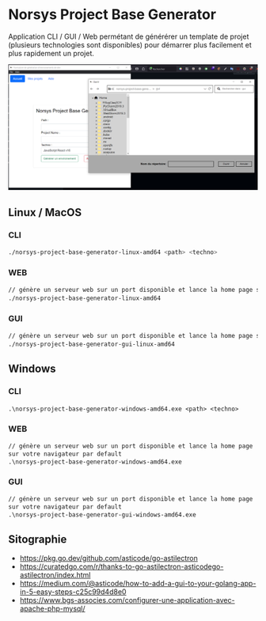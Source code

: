 # Norsys Project Base Generator

Application CLI / GUI / Web permétant de générérer un template de projet 
(plusieurs technologies sont disponibles) pour démarrer plus facilement et plus rapidement un projet.

![project screenshot](.github/screenshot.png "Norsys Project Base Generator")

## Linux / MacOS
### CLI
```bash
./norsys-project-base-generator-linux-amd64 <path> <techno>
```
### WEB
```bash
// génère un serveur web sur un port disponible et lance la home page sur votre navigateur par default
./norsys-project-base-generator-linux-amd64
```
### GUI
```bash
// génère un serveur web sur un port disponible et lance la home page sur votre navigateur par default
./norsys-project-base-generator-gui-linux-amd64
```

## Windows
### CLI
```shell
.\norsys-project-base-generator-windows-amd64.exe <path> <techno>
```
### WEB
```shell
// génère un serveur web sur un port disponible et lance la home page sur votre navigateur par default
.\norsys-project-base-generator-windows-amd64.exe
```
### GUI
```shell
// génère un serveur web sur un port disponible et lance la home page sur votre navigateur par default
.\norsys-project-base-generator-gui-windows-amd64.exe
```

## Sitographie
* https://pkg.go.dev/github.com/asticode/go-astilectron
* https://curatedgo.com/r/thanks-to-go-astilectron-asticodego-astilectron/index.html
* https://medium.com/@asticode/how-to-add-a-gui-to-your-golang-app-in-5-easy-steps-c25c99d4d8e0
* https://www.bgs-associes.com/configurer-une-application-avec-apache-php-mysql/
